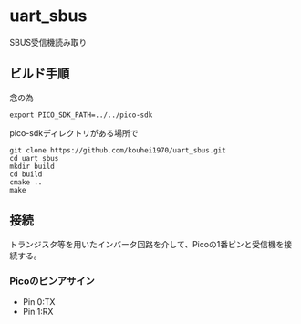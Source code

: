 # uart_sbus
SBUS受信機読み取り

## ビルド手順

念の為

`export PICO_SDK_PATH=../../pico-sdk`


pico-sdkディレクトリがある場所で

```
git clone https://github.com/kouhei1970/uart_sbus.git
cd uart_sbus
mkdir build
cd build
cmake ..
make
```

## 接続

トランジスタ等を用いたインバータ回路を介して、Picoの1番ピンと受信機を接続する。

### Picoのピンアサイン

- Pin 0:TX
- Pin 1:RX
